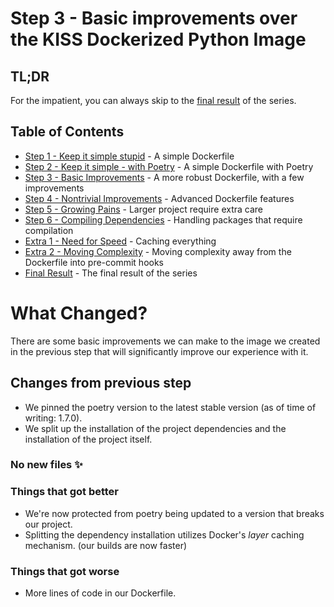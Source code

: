 # Step 3 - Basic improvements over the KISS Dockerized Python Image

## TL;DR

For the impatient, you can always skip to the [final result](/README.md#final-result) of the series.

## Table of Contents

* [Step 1 - Keep it simple stupid](/step-1-kiss-requirements/README.md) - A simple Dockerfile
* [Step 2 - Keep it simple - with Poetry](/step-2-kiss-poetry/README.md) - A simple Dockerfile with Poetry
* [Step 3 - Basic Improvements](/step-3-basic-improvements/README.md) - A more robust Dockerfile, with a few
  improvements
* [Step 4 - Nontrivial Improvements](/step-4-nontrivial-improvements/README.md) - Advanced Dockerfile features
* [Step 5 - Growing Pains](/step-5-larger-project/README.md) - Larger project require extra care
* [Step 6 - Compiling Dependencies](/step-6-compiling-dependencies/README.md) - Handling packages that require
  compilation
* [Extra 1 - Need for Speed](/extra-1-need-for-speed/README.md) - Caching everything
* [Extra 2 - Moving Complexity](/extra-2-pre-commit/README.md) - Moving complexity away from the Dockerfile into
  pre-commit hooks
* [Final Result](/README.md#final-result) - The final result of the series

# What Changed?

There are some basic improvements we can make to the image we created in the previous step that will significantly
improve our experience with it.

## Changes from previous step

* We pinned the poetry version to the latest stable version (as of time of writing: 1.7.0).
* We split up the installation of the project dependencies and the installation of the project itself.

### No new files ✨

### Things that got better

* We're now protected from poetry being updated to a version that breaks our project.
* Splitting the dependency installation utilizes Docker's _layer_ caching mechanism. (our builds are now faster)

### Things that got worse

* More lines of code in our Dockerfile.

